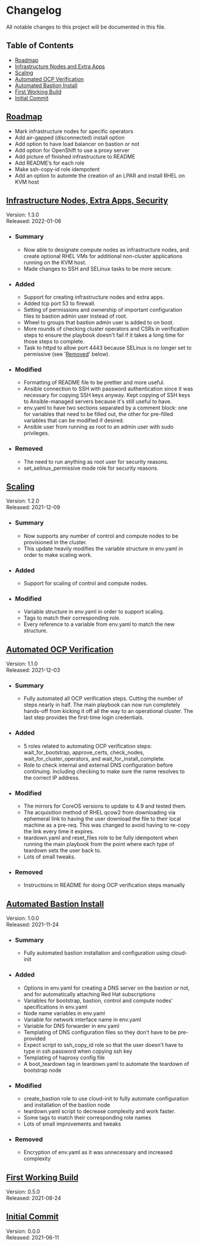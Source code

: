 # Changelog
All notable changes to this project will be documented in this file.

## Table of Contents
* [Roadmap](#<u>Roadmap</u>)
* [Infrastructure Nodes and Extra Apps](#<u>Infrastructure-Nodes-and-Extra-Apps</u>)
* [Scaling](#Scaling)
* [Automated OCP Verification](#<u>Automated-OCP-Verification</u>)
* [Automated Bastion Install](#<u>Automated-Bastion-Install</u>)
* [First Working Build](#<u>First-Working-Build</u>)
* [Initial Commit](#<u>Initial-Commit</u>)

## <u>Roadmap</u>
* Mark infrastructure nodes for specific operators
* Add air-gapped (disconnected) install option
* Add option to have load balancer on bastion or not
* Add option for OpenShift to use a proxy server
* Add picture of finished infrastructure to README
* Add README’s for each role
* Make ssh-copy-id role idempotent
* Add an option to automte the creation of an LPAR and install RHEL on KVM host

## <u>Infrastructure Nodes, Extra Apps, Security</u>
Version: 1.3.0 \
Released: 2022-01-06 
* ### Summary 
    * Now able to designate compute nodes as infrastructure nodes, and create optional RHEL VMs for additional non-cluster applications running on the KVM host.
    * Made changes to SSH and SELinux tasks to be more secure.
* ### Added
    * Support for creating infrastructure nodes and extra apps.
    * Added tcp port 53 to firewall.
    * Setting of permissions and ownership of important configuration files to bastion admin user instead of root.
    * Wheel to groups that bastion admin user is added to on boot.
    * More rounds of checking cluster operators and CSRs in verification steps to ensure the playbook doesn't fail if it takes a long time for those steps to complete.
    * Task to httpd to allow port 4443 because SELinux is no longer set to permissive (see '[Removed](###Removed)' below).
* ### Modified
    * Formatting of README file to be prettier and more useful.
    * Ansible connection to SSH with password authentication since it was necessary for copying SSH keys anyway. Kept copying of SSH keys to Ansible-managed servers because it's still useful to have.
    * env.yaml to have two sections separated by a comment block: one for variables that need to be filled out, the other for pre-filled variables that can be modified if desired.
    * Ansible user from running as root to an admin user with sudo privileges.
* ### Removed
    * The need to run anything as root user for security reasons.
    * set_selinux_permissive mode role for security reasons.

## <u>Scaling</u>
Version: 1.2.0 \
Released: 2021-12-09
* ### Summary
    * Now supports any number of control and compute nodes to be provisioned in the cluster.
    * This update heavily modifies the variable structure in env.yaml in order to make scaling work.
* ### Added
    * Support for scaling of control and compute nodes.
* ### Modified
    * Variable structure in env.yaml in order to support scaling.
    * Tags to match their corresponding role.
    * Every reference to a variable from env.yaml to match the new structure.

## <u>Automated OCP Verification</u>
Version: 1.1.0 \
Released: 2021-12-03
* ### Summary
    * Fully automated all OCP verification steps. Cutting the number of steps nearly in half. The main playbook can now run completely hands-off from kicking it off all the way to an operational cluster. The last step provides the first-time login credentials.
* ### Added
    * 5 roles related to automating OCP verification steps: wait_for_bootstrap, approve_certs, check_nodes, wait_for_cluster_operators, and wait_for_install_complete.
    * Role to check internal and external DNS configuration before continuing. Including checking to make sure the name resolves to the correct IP address.
* ### Modified
    * The mirrors for CoreOS versions to update to 4.9 and tested them.
    * The acquisition method of RHEL qcow2 from downloading via ephemeral link to having the user download the file to their local machine as a pre-req. This was changed to avoid having to re-copy the link every time it expires.
    * teardown.yaml and reset_files role to be fully idempotent when running the main playbook from the point where each type of teardown sets the user back to.
    * Lots of small tweaks.
* ### Removed
    * Instructions in README for doing OCP verification steps manually

## <u>Automated Bastion Install</u>
Version: 1.0.0 \
Released: 2021-11-24
* ### Summary
    * Fully automated bastion installation and configuration using cloud-init
* ### Added
    * Options in env.yaml for creating a DNS server on the bastion or not, and for automatically attaching Red Hat subscriptions
    * Variables for bootstrap, bastion, control and compute nodes' specifications in env.yaml
    * Node name variables in env.yaml
    * Variable for network interface name in env.yaml
    * Variable for DNS forwarder in env.yaml
    * Templating of DNS configuration files so they don't have to be pre-provided
    * Expect script to ssh_copy_id role so that the user doesn't have to type in ssh password when copying ssh key
    * Templating of haproxy config file
    * A boot_teardown tag in teardown.yaml to automate the teardown of bootstrap node
* ### Modified
    * create_bastion role to use cloud-init to fully automate configuration and installation of the bastion node
    * teardown.yaml script to decrease complexity and work faster.
    * Some tags to match their corresponding role names
    * Lots of small improvements and tweaks
* ### Removed
    * Encryption of env.yaml as it was unnecessary and increased complexity

## <u>First Working Build</u>
Version: 0.5.0 \
Released: 2021-08-24

## <u>Initial Commit</u>
Version: 0.0.0 \
Released: 2021-06-11